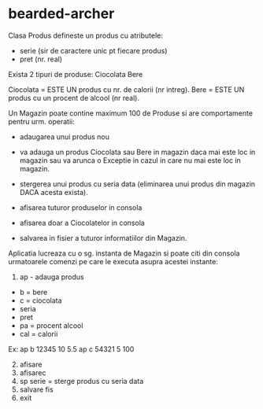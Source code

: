 bearded-archer
==============
Clasa Produs defineste un produs cu atributele:
- serie (sir de caractere unic pt fiecare produs)
- pret (nr. real)

Exista 2 tipuri de produse:
Ciocolata
Bere

Ciocolata = ESTE UN produs cu nr. de calorii (nr intreg).
Bere = ESTE UN produs cu un procent de alcool (nr real).


Un Magazin poate contine maximum 100 de Produse si are comportamente pentru urm. operatii:
- adaugarea unui produs nou
- va adauga un produs Ciocolata sau Bere in magazin daca mai este loc in magazin sau va arunca o Exceptie in cazul in care nu mai este loc in magazin.

- stergerea unui produs cu seria data (eliminarea unui produs din magazin DACA acesta exista).
- afisarea tuturor produselor in consola
- afisarea doar a Ciocolatelor in consola
- salvarea in fisier a tuturor informatiilor din Magazin.

Aplicatia lucreaza cu o sg. instanta de Magazin si poate citi din consola urmatoarele comenzi pe care le executa asupra acestei instante:
1. ap - adauga produs
- b = bere
- c = ciocolata
- seria
- pret
- pa = procent alcool
- cal = calorii

Ex: 
ap b 12345 10 5.5
ap c 54321 5 100

2. afisare
3. afisarec
4. sp serie = sterge produs cu seria data
5. salvare fis
6. exit
